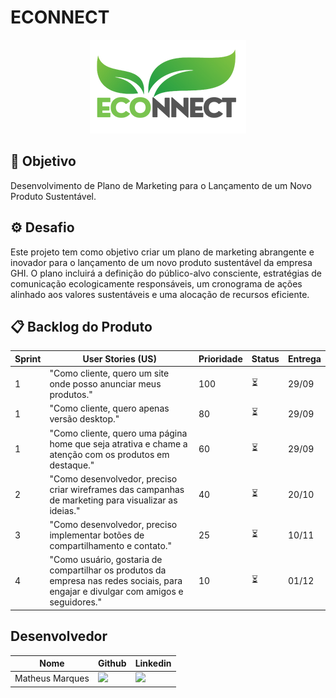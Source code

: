 # ECONNECT

<p align="center">
      <img src="/ECONNECT (1).png" alt="logo">

<span id="topo">
<p align="center">
  

## 🎯 Objetivo <a id="objetivo"></a>

Desenvolvimento de Plano de Marketing para o Lançamento de um Novo Produto Sustentável.

## ⚙ Desafio <a id="desafio"></a>

Este projeto tem como objetivo criar um plano de marketing abrangente e inovador para o lançamento de um novo produto sustentável da empresa GHI. O plano incluirá a definição do público-alvo consciente, estratégias de comunicação ecologicamente responsáveis, um cronograma de ações alinhado aos valores sustentáveis e uma alocação de recursos eficiente.

## 📋 Backlog do Produto <a id="backlog"></a>
| Sprint | User Stories (US) | Prioridade | Status | Entrega |
|-----|--|---------|-----|------|
|1| "Como cliente, quero um site onde posso anunciar meus produtos." |100|⏳|29/09|
|1|"Como cliente, quero apenas versão desktop."|80|⏳|29/09|
|1|"Como cliente, quero uma página home que seja atrativa e chame a atenção com os produtos em destaque."|60|⏳|29/09|
|2|"Como desenvolvedor, preciso criar wireframes das campanhas de marketing para visualizar as ideias."|40|⏳|20/10|
|3|"Como desenvolvedor, preciso implementar botões de compartilhamento e contato."|25|⏳|10/11|
|4|"Como usuário, gostaria de compartilhar os produtos da empresa nas redes sociais, para engajar e divulgar com amigos e seguidores."|10|⏳|01/12|

## Desenvolvedor <a id="equipe"></a>

| Nome | Github | Linkedin |
| ---- | ------ | -------- | 
| Matheus Marques |<a href="https://github.com/matmarquesx"><img src="https://img.shields.io/badge/GitHub-100000?style=for-the-badge&logo=github&logoColor=white"></a>| <a href="https://www.linkedin.com/in/matmarquesx/"><img src="https://img.shields.io/badge/LinkedIn-0077B5?style=for-the-badge&logo=linkedin&logoColor=white"></a> |


